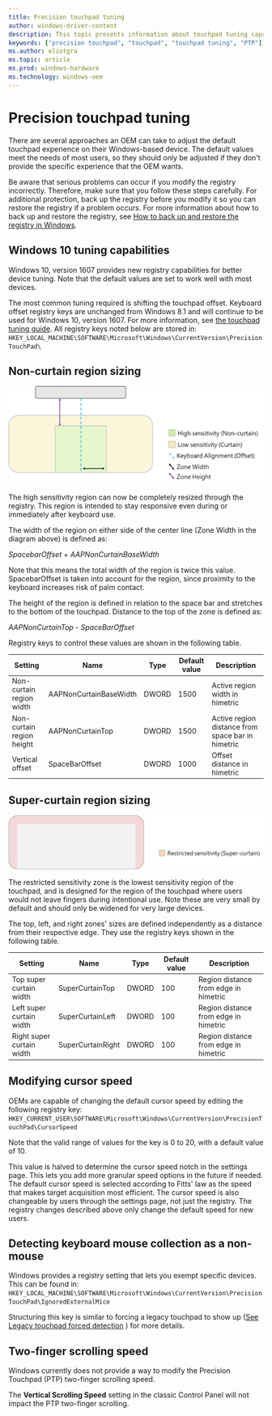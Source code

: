 ```yaml
---
title: Precision touchpad tuning
author: windows-driver-content
description: This topic presents information about touchpad tuning capabilities in Windows 10
keywords: ["precision touchpad", "touchpad", "touchpad tuning", "PTP"]
ms.author: eliotgra
ms.topic: article
ms.prod: windows-hardware
ms.technology: windows-oem
---
```


# Precision touchpad tuning

There are several approaches an OEM can take to adjust the default touchpad experience on their Windows-based device. The default values meet the needs of most users, so they should only be adjusted if they don't provide the specific experience that the OEM wants. 

Be aware that serious problems can occur if you modify the registry incorrectly. Therefore, make sure that you follow these steps carefully. For additional protection, back up the registry before you modify it so you can restore the registry if a problem occurs. For more information about how to back up and restore the registry, see [How to back up and restore the registry in Windows](https://support.microsoft.com/en-us/help/322756/how-to-back-up-and-restore-the-registry-in-windowshttps:/support.microsoft.com/en-us/help/322756/how-to-back-up-and-restore-the-registry-in-windows).

## Windows 10 tuning capabilities

Windows 10, version 1607 provides new registry capabilities for better device tuning. Note that the default values are set to work well with most devices. 

The most common tuning required is shifting the touchpad offset. Keyboard offset registry keys are unchanged from Windows 8.1 and will continue to be used for Windows 10, version 1607. For more information, see [the touchpad tuning guide](https://docs.microsoft.com/en-us/windows-hardware/design/component-guidelines/windows-precision-touchpad-device-integration). All registry keys noted below are stored in: `HKEY_LOCAL_MACHINE\SOFTWARE\Microsoft\Windows\CurrentVersion\PrecisionTouchPad\`

## Non-curtain region sizing
![An image showing the resizable sensitivity regions on a touchpad ](../images/non-curtain-region-sizing.png)

The high sensitivity region can now be completely resized through the registry. This region is intended to stay responsive even during or immediately after keyboard use. 

The width of the region on either side of the center line (Zone Width in the diagram above) is defined as:

*SpacebarOffset* + *AAPNonCurtainBaseWidth*

Note that this means the total width of the region is twice this value. SpacebarOffset is taken into account for the region, since proximity to the keyboard increases risk of palm contact. 

The height of the region is defined in relation to the space bar and stretches to the bottom of the touchpad. Distance to the top of the zone is defined as:

*AAPNonCurtainTop* - *SpaceBarOffset*

Registry keys to control these values are shown in the following table.

| Setting | Name | Type | Default value | Description |
| ---     | ---  | ---  | ---           | --- |
| Non-curtain region width | AAPNonCurtainBaseWidth | DWORD | 1500 | Active region width in himetric |
| Non-curtain region height | AAPNonCurtainTop | DWORD | 1500 | Active region distance from space bar in himetric |
| Vertical offset | SpaceBarOffset | DWORD | 1000 | Offset distance in himetric |

## Super-curtain region sizing

![An image showing the restricted sensitivity zone on a touchpad](../images/restricted-sensitivity-zone.png)

The restricted sensitivity zone is the lowest sensitivity region of the touchpad, and is designed for the region of the touchpad where users would not leave fingers during intentional use. Note these are very small by default and should only be widened for very large devices. 

The top, left, and right zones' sizes are defined independently as a distance from their respective edge. They use the registry keys shown in the following table. 

| Setting | Name | Type | Default value | Description |
| ---     | ---  | ---  | ---           | --- |
| Top super curtain width | SuperCurtainTop | DWORD | 100 | Region distance from edge in himetric |
| Left super curtain width | SuperCurtainLeft | DWORD | 100 | Region distance from edge in himetric |
| Right super curtain width | SuperCurtainRight | DWORD | 100 | Region distance from edge in himetric |

## Modifying cursor speed

OEMs are capable of changing the default cursor speed by editing the following registry key: `HKEY_CURRENT_USER\SOFTWARE\Microsoft\Windows\CurrentVersion\PrecisionTouchPad\CursorSpeed`

Note that the valid range of values for the key is 0 to 20, with a default value of 10. 

This value is halved to determine the cursor speed notch in the settings page. This lets you add more granular speed options in the future if needed. The default cursor speed is selected according to Fitts' law as the speed that makes target acquisition most efficient. The cursor speed is also changeable by users through the settings page, not just the registry. The registry changes described above only change the default speed for new users.  

## Detecting keyboard mouse collection as a non-mouse

Windows provides a registry setting that lets you exempt specific devices. This can be found in: `HKEY_LOCAL_MACHINE\SOFTWARE\Microsoft\Windows\CurrentVersion\PrecisionTouchPad\IgnoredExternalMice`

Structuring this key is similar to forcing a legacy touchpad to show up ([See Legacy touchpad forced detection](https://docs.microsoft.com/en-us/windows-hardware/design/component-guidelines/windows-legacy-touchpad-forced-detection) ) for more details.  

## Two-finger scrolling speed

Windows currently does not provide a way to modify the Precision Touchpad (PTP) two-finger scrolling speed. 

The **Vertical Scrolling Speed** setting in the classic Control Panel will not impact the PTP two-finger scrolling.